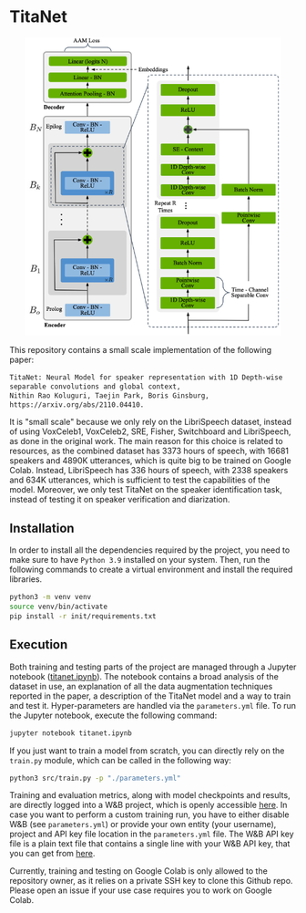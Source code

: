 # TitaNet

<p align="center">
	<img src="assets/titanet-architecture.png" alt="titanet-architecture" style="width: 450px;"/>
</p>

This repository contains a small scale implementation of the following paper:

```
TitaNet: Neural Model for speaker representation with 1D Depth-wise separable convolutions and global context,
Nithin Rao Koluguri, Taejin Park, Boris Ginsburg,
https://arxiv.org/abs/2110.04410.
```

It is "small scale" because we only rely on the LibriSpeech dataset, instead of using VoxCeleb1, VoxCeleb2, SRE, Fisher, Switchboard and LibriSpeech, as done in the original work. The main reason for this choice is related to resources, as the combined dataset has 3373 hours of speech, with 16681 speakers and 4890K utterances, which is quite big to be trained on Google Colab. Instead, LibriSpeech has 336 hours of speech, with 2338 speakers and 634K utterances, which is sufficient to test the capabilities of the model. Moreover, we only test TitaNet on the speaker identification task, instead of testing it on speaker verification and diarization.

## Installation

In order to install all the dependencies required by the project, you need to make sure to have `Python 3.9` installed on your system. Then, run the following commands to create a virtual environment and install the required libraries.

```bash
python3 -m venv venv
source venv/bin/activate
pip install -r init/requirements.txt
```

## Execution

Both training and testing parts of the project are managed through a Jupyter notebook ([titanet.ipynb](titanet.ipynb)). The notebook contains a broad analysis of the dataset in use, an explanation of all the data augmentation techniques reported in the paper, a description of the TitaNet model and a way to train and test it. Hyper-parameters are handled via the `parameters.yml` file. To run the Jupyter notebook, execute the following command:

```bash
jupyter notebook titanet.ipynb
```

If you just want to train a model from scratch, you can directly rely on the `train.py` module, which can be called in the following way:

```bash
python3 src/train.py -p "./parameters.yml"
```

Training and evaluation metrics, along with model checkpoints and results, are directly logged into a W&B project, which is openly accessible [here](https://wandb.ai/wadaboa/titanet). In case you want to perform a custom training run, you have to either disable W&B (see `parameters.yml`) or provide your own entity (your username), project and API key file location in the `parameters.yml` file. The W&B API key file is a plain text file that contains a single line with your W&B API key, that you can get from [here](https://wandb.ai/authorize).

Currently, training and testing on Google Colab is only allowed to the repository owner, as it relies on a private SSH key to clone this Github repo. Please open an issue if your use case requires you to work on Google Colab.
